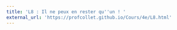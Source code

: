 ```yaml
---
title: 'L8 : Il ne peux en rester qu''un ! '
external_url: 'https://profcollet.github.io/Cours/4e/L8.html'
---
```


